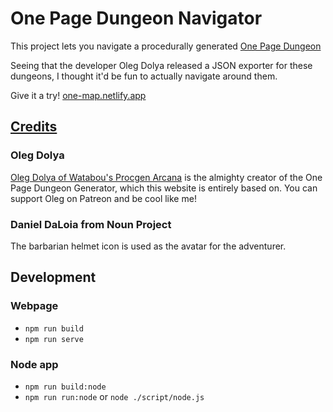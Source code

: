 # One Page Dungeon Navigator

This project lets you navigate a procedurally generated [One Page Dungeon](https://watabou.github.io/dungeon.html)

Seeing that the developer Oleg Dolya released a JSON exporter for these dungeons, I thought it'd be fun to actually navigate around them.

Give it a try! [one-map.netlify.app](https://one-map.netlify.app/)

## [Credits](https://one-map.netlify.app/credits.html)

###  Oleg Dolya

[Oleg Dolya of Watabou's Procgen Arcana](https://watabou.github.io/) is the almighty creator of the One Page Dungeon Generator, which this website is entirely based on. You can support Oleg on Patreon and be cool like me!

### Daniel DaLoia from Noun Project

The barbarian helmet icon is used as the avatar for the adventurer.

## Development

### Webpage

- `npm run build`
- `npm run serve`

### Node app

- `npm run build:node`
- `npm run run:node` or `node ./script/node.js`
